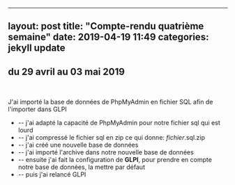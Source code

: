  ---
layout: post
title:  "Compte-rendu quatrième semaine"
date:   2019-04-19 11:49
categories: jekyll update
---
## du 29 avril au 03 mai 2019


<br/>


J'ai importé la base de données de PhpMyAdmin en fichier SQL afin de l'importer dans GLPI

* -- j'ai adapté la capacité de PhpMyAdmin pour notre fichier sql qui est lourd
* -- j'ai compressé le fichier sql en zip ce qui donne: *fichier*.sql.zip
* -- j'ai créé une nouvelle base de données 
* -- j'ai importé l'archive dans notre nouvelle base de données
* -- ensuite j'ai fait la configuration de **GLPI**, pour prendre en compte notre base de données, la mettre  par défaut
* -- puis j'ai relancé GLPI


      
     

